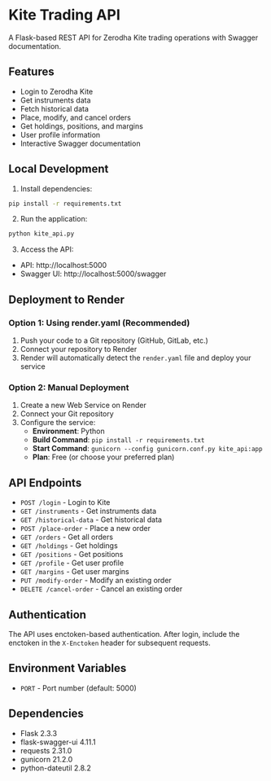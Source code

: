 # Kite Trading API

A Flask-based REST API for Zerodha Kite trading operations with Swagger documentation.

## Features

- Login to Zerodha Kite
- Get instruments data
- Fetch historical data
- Place, modify, and cancel orders
- Get holdings, positions, and margins
- User profile information
- Interactive Swagger documentation

## Local Development

1. Install dependencies:
```bash
pip install -r requirements.txt
```

2. Run the application:
```bash
python kite_api.py
```

3. Access the API:
- API: http://localhost:5000
- Swagger UI: http://localhost:5000/swagger

## Deployment to Render

### Option 1: Using render.yaml (Recommended)

1. Push your code to a Git repository (GitHub, GitLab, etc.)
2. Connect your repository to Render
3. Render will automatically detect the `render.yaml` file and deploy your service

### Option 2: Manual Deployment

1. Create a new Web Service on Render
2. Connect your Git repository
3. Configure the service:
   - **Environment**: Python
   - **Build Command**: `pip install -r requirements.txt`
   - **Start Command**: `gunicorn --config gunicorn.conf.py kite_api:app`
   - **Plan**: Free (or choose your preferred plan)

## API Endpoints

- `POST /login` - Login to Kite
- `GET /instruments` - Get instruments data
- `GET /historical-data` - Get historical data
- `POST /place-order` - Place a new order
- `GET /orders` - Get all orders
- `GET /holdings` - Get holdings
- `GET /positions` - Get positions
- `GET /profile` - Get user profile
- `GET /margins` - Get user margins
- `PUT /modify-order` - Modify an existing order
- `DELETE /cancel-order` - Cancel an existing order

## Authentication

The API uses enctoken-based authentication. After login, include the enctoken in the `X-Enctoken` header for subsequent requests.

## Environment Variables

- `PORT` - Port number (default: 5000)

## Dependencies

- Flask 2.3.3
- flask-swagger-ui 4.11.1
- requests 2.31.0
- gunicorn 21.2.0
- python-dateutil 2.8.2